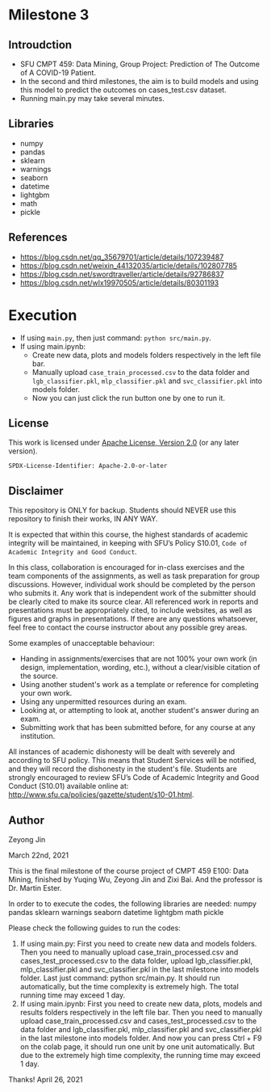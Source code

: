 # Milestone 3

## Introudction
- SFU CMPT 459: Data Mining, Group Project: Prediction of The Outcome of A COVID-19 Patient.
- In the second and third milestones, the aim is to build models and using this model to predict the outcomes on cases_test.csv dataset.
- Running main.py may take several minutes.


## Libraries

- numpy
- pandas
- sklearn
- warnings
- seaborn
- datetime
- lightgbm
- math
- pickle

## References

- https://blog.csdn.net/qq_35679701/article/details/107239487
- https://blog.csdn.net/weixin_44132035/article/details/102807785
- https://blog.csdn.net/swordtraveller/article/details/92786837
- https://blog.csdn.net/wlx19970505/article/details/80301193

# Execution
- If using `main.py`, then just command: `python src/main.py`.
- If using main.ipynb: 
	- Create new data, plots and models folders respectively in the left file bar. 
	- Manually upload `case_train_processed.csv` to the data folder and `lgb_classifier.pkl`, `mlp_classifier.pkl` and `svc_classifier.pkl` into models folder.
	- Now you can just click the run button one by one to run it.

## License

This work is licensed under [Apache License, Version 2.0](https://www.apache.org/licenses/LICENSE-2.0) (or any later version). 

`SPDX-License-Identifier: Apache-2.0-or-later`

## Disclaimer

This repository is ONLY for backup. Students should NEVER use this repository to finish their works, IN ANY WAY.

It is expected that within this course, the highest standards of academic integrity will be maintained, in
keeping with SFU’s Policy S10.01, `Code of Academic Integrity and Good Conduct`.

In this class, collaboration is encouraged for in-class exercises and the team components of the assignments, as well
as task preparation for group discussions. However, individual work should be completed by the person
who submits it. Any work that is independent work of the submitter should be clearly cited to make its
source clear. All referenced work in reports and presentations must be appropriately cited, to include
websites, as well as figures and graphs in presentations. If there are any questions whatsoever, feel free
to contact the course instructor about any possible grey areas.

Some examples of unacceptable behaviour:
- Handing in assignments/exercises that are not 100% your own work (in design, implementation,
wording, etc.), without a clear/visible citation of the source.
- Using another student's work as a template or reference for completing your own work.
- Using any unpermitted resources during an exam.
- Looking at, or attempting to look at, another student's answer during an exam.
- Submitting work that has been submitted before, for any course at any institution.

All instances of academic dishonesty will be dealt with severely and according to SFU policy. This means
that Student Services will be notified, and they will record the dishonesty in the student's file. Students
are strongly encouraged to review SFU’s Code of Academic Integrity and Good Conduct (S10.01) available
online at: http://www.sfu.ca/policies/gazette/student/s10-01.html.

## Author

Zeyong Jin

March 22nd, 2021

This is the final milestone of the course project of CMPT 459 E100: Data Mining, finished by Yuqing Wu, Zeyong Jin and Zixi Bai. And the professor is Dr. Martin Ester.

In order to to execute the codes, the following libraries are needed:
numpy
pandas
sklearn
warnings
seaborn
datetime
lightgbm
math
pickle

Please check the following guides to run the codes:
1. If using main.py:
	First you need to create new data and models folders.
	Then you need to manually upload case_train_processed.csv and cases_test_processed.csv to the data folder, upload lgb_classifier.pkl, mlp_classifier.pkl and svc_classifier.pkl in the last milestone into models folder. 
	Last just command: python src/main.py. It should run automatically, but the time complexity is extremely high. The total running time may exceed 1 day.
2. If using main.ipynb: 
	First you need to create new data, plots, models and results folders respectively in the left file bar. 
	Then you need to manually upload case_train_processed.csv and cases_test_processed.csv to the data folder and lgb_classifier.pkl, mlp_classifier.pkl and svc_classifier.pkl in the last milestone into models folder.
	And now you can press Ctrl + F9 on the colab page, it should run one unit by one unit automatically. But due to the extremely high time complexity, the running time may exceed 1 day.

Thanks!
April 26, 2021

